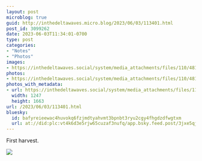 ```yaml
---
layout: post
microblog: true
guid: http://inthedeltawaves.micro.blog/2023/06/03/113401.html
post_id: 3099262
date: 2023-06-03T11:34:01-0700
type: post
categories:
- "Notes"
- "Photos"
images:
- https://inthedeltawaves.social/system/media_attachments/files/110/481/718/510/530/857/original/988814afbaa14922.jpeg
photos:
- https://inthedeltawaves.social/system/media_attachments/files/110/481/718/510/530/857/original/988814afbaa14922.jpeg
photos_with_metadata:
- url: https://inthedeltawaves.social/system/media_attachments/files/110/481/718/510/530/857/original/988814afbaa14922.jpeg
  width: 1247
  height: 1663
url: /2023/06/03/113401.html
bluesky:
  id: bafyreieewac4huvokq6fzjmdtyahvmt3bpnbt3ryu2cgy4fhgdzdfwgtxm
  url: at://did:plc:vt4k6d3e5rjw65cuzaf3nufq/app.bsky.feed.post/3jxe5qjnm4d2i
---
```

<p>First harvest.</p><p><img src="https://inthedeltawaves.social/system/media_attachments/files/110/481/718/510/530/857/original/988814afbaa14922.jpeg">
